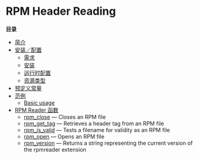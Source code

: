 RPM Header Reading
==================

**目录**

-   [简介](/intro/rpmreader.html)
-   [安装／配置](/rpmreader/setup.html)
    -   [需求](/rpmreader/setup.html#需求)
    -   [安装](/rpmreader/setup.html#安装)
    -   [运行时配置](/rpmreader/setup.html#运行时配置)
    -   [资源类型](/rpmreader/setup.html#资源类型)
-   [预定义常量](/rpmreader/constants.html)
-   [范例](/rpmreader/examples.html)
    -   [Basic usage](/rpmreader/examples.html#Basic%20usage)
-   [RPM Reader 函数](/ref/rpmreader.html)
    -   [rpm\_close](/ref/rpmreader.html#rpm_close) — Closes an RPM file
    -   [rpm\_get\_tag](/ref/rpmreader.html#rpm_get_tag) — Retrieves a
        header tag from an RPM file
    -   [rpm\_is\_valid](/ref/rpmreader.html#rpm_is_valid) — Tests a
        filename for validity as an RPM file
    -   [rpm\_open](/ref/rpmreader.html#rpm_open) — Opens an RPM file
    -   [rpm\_version](/ref/rpmreader.html#rpm_version) — Returns a
        string representing the current version of the rpmreader
        extension
